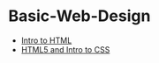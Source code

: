 # Basic-Web-Design


<ul>
<li><a href="Intro To HTML/index.html" target="_blank"> Intro to HTML</a>
</li>
<li><a href="Intro_to_HTML5_and_CSS/index.html" target="_blank">HTML5 and Intro to CSS</a></li>

</ul>
